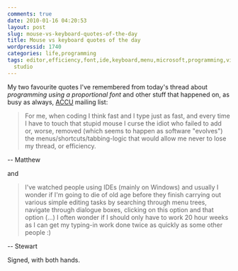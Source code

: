 ```yaml
---
comments: true
date: 2010-01-16 04:20:53
layout: post
slug: mouse-vs-keyboard-quotes-of-the-day
title: Mouse vs keyboard quotes of the day
wordpressid: 1740
categories: life,programming
tags: editor,efficiency,font,ide,keyboard,menu,microsoft,programming,vim,visual c++,visual
  studio
---
```


My two favourite quotes I've remembered from today's thread about _programming using a proportional font_ and other stuff that happened on, as busy as always, [ACCU](http://accu.org) mailing list:





> For me, when coding I think fast and I type just as fast, and every time I have to touch that stupid mouse I curse the idiot who failed to add or, worse, removed (which seems to happen as software "evolves") the menus/shortcuts/tabbing-logic that would allow me never to lose my thread, or efficiency.

-- Matthew

and



> I've watched people using IDEs (mainly on Windows) and usually I wonder if I'm going to die of old age before they finish carrying out various simple editing tasks by searching through menu trees, navigate through dialogue boxes, clicking on this option and that option (...) I often wonder if I should only have to work 20 hour weeks as I can get my typing-in work done twice as quickly as some other people :)

-- Stewart



Signed, with both hands.





